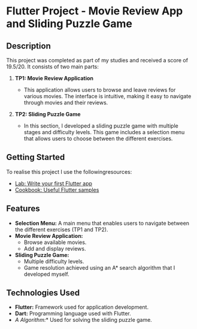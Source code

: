 # Flutter Project - Movie Review App and Sliding Puzzle Game

## Description

This project was completed as part of my studies and received a score of 19.5/20. It consists of two main parts:

1. **TP1: Movie Review Application**
   - This application allows users to browse and leave reviews for various movies. The interface is intuitive, making it easy to navigate through movies and their reviews.

2. **TP2: Sliding Puzzle Game**
   - In this section, I developed a sliding puzzle game with multiple stages and difficulty levels. This game includes a selection menu that allows users to choose between the different exercises.

## Getting Started

To realise this project I use the followingresources:

- [Lab: Write your first Flutter app](https://docs.flutter.dev/get-started/codelab)
- [Cookbook: Useful Flutter samples](https://docs.flutter.dev/cookbook)

## Features

- **Selection Menu:** A main menu that enables users to navigate between the different exercises (TP1 and TP2).
- **Movie Review Application:**
  - Browse available movies.
  - Add and display reviews.
- **Sliding Puzzle Game:**
  - Multiple difficulty levels.
  - Game resolution achieved using an A* search algorithm that I developed myself.

## Technologies Used

- **Flutter:** Framework used for application development.
- **Dart:** Programming language used with Flutter.
- **A* Algorithm:** Used for solving the sliding puzzle game.


